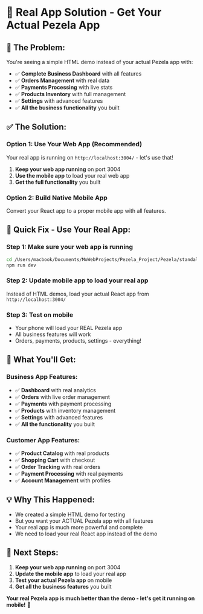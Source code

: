 # 🚀 Real App Solution - Get Your Actual Pezela App

## 🚨 **The Problem:**
You're seeing a simple HTML demo instead of your actual Pezela app with:
- ✅ **Complete Business Dashboard** with all features
- ✅ **Orders Management** with real data
- ✅ **Payments Processing** with live stats
- ✅ **Products Inventory** with full management
- ✅ **Settings** with advanced features
- ✅ **All the business functionality** you built

## ✅ **The Solution:**

### **Option 1: Use Your Web App (Recommended)**
Your real app is running on `http://localhost:3004/` - let's use that!

1. **Keep your web app running** on port 3004
2. **Use the mobile app** to load your real web app
3. **Get the full functionality** you built

### **Option 2: Build Native Mobile App**
Convert your React app to a proper mobile app with all features.

## 🎯 **Quick Fix - Use Your Real App:**

### **Step 1: Make sure your web app is running**
```bash
cd /Users/macbook/Documents/MoWebProjects/Pezela_Project/Pezela/standalone-pwa
npm run dev
```

### **Step 2: Update mobile app to load your real app**
Instead of HTML demos, load your actual React app from `http://localhost:3004/`

### **Step 3: Test on mobile**
- Your phone will load your REAL Pezela app
- All business features will work
- Orders, payments, products, settings - everything!

## 🚀 **What You'll Get:**

### **Business App Features:**
- ✅ **Dashboard** with real analytics
- ✅ **Orders** with live order management
- ✅ **Payments** with payment processing
- ✅ **Products** with inventory management
- ✅ **Settings** with advanced features
- ✅ **All the functionality** you built

### **Customer App Features:**
- ✅ **Product Catalog** with real products
- ✅ **Shopping Cart** with checkout
- ✅ **Order Tracking** with real orders
- ✅ **Payment Processing** with real payments
- ✅ **Account Management** with profiles

## 💡 **Why This Happened:**

- We created a simple HTML demo for testing
- But you want your ACTUAL Pezela app with all features
- Your real app is much more powerful and complete
- We need to load your real React app instead of the demo

## 🎯 **Next Steps:**

1. **Keep your web app running** on port 3004
2. **Update the mobile app** to load your real app
3. **Test your actual Pezela app** on mobile
4. **Get all the business features** you built

**Your real Pezela app is much better than the demo - let's get it running on mobile!** 🚀


